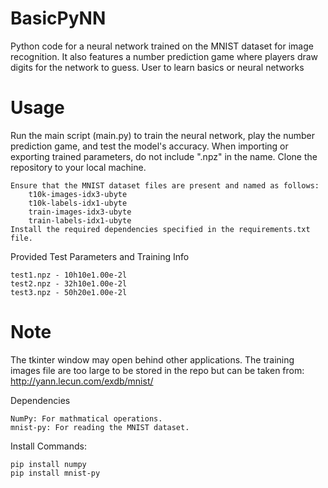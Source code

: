 # BasicPyNN
Python code for a neural network trained on the MNIST dataset for image recognition. It also features a number prediction game where players draw digits for the network to guess. User to learn basics or neural networks

# Usage
Run the main script (main.py) to train the neural network, play the number prediction game, and test the model's accuracy.
When importing or exporting trained parameters, do not include ".npz" in the name.
Clone the repository to your local machine.
    
    Ensure that the MNIST dataset files are present and named as follows:
        t10k-images-idx3-ubyte
        t10k-labels-idx1-ubyte
        train-images-idx3-ubyte
        train-labels-idx1-ubyte
    Install the required dependencies specified in the requirements.txt file.

Provided Test Parameters and Training Info

    test1.npz - 10h10e1.00e-2l
    test2.npz - 32h10e1.00e-2l
    test3.npz - 50h20e1.00e-2l

# Note
The tkinter window may open behind other applications.
The training images file are too large to be stored in the repo but can be taken from: http://yann.lecun.com/exdb/mnist/

Dependencies

    NumPy: For mathmatical operations.
    mnist-py: For reading the MNIST dataset.

Install Commands:

    pip install numpy
    pip install mnist-py
